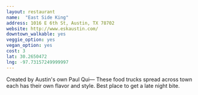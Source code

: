 ```yaml
---
layout: restaurant
name:  "East Side King"
address: 1016 E 6th St, Austin, TX 78702
website: http://www.eskaustin.com/
downtown_walkable: yes
veggie_option: yes
vegan_option: yes
cost: 3
lat: 30.2650472
lng: -97.73157249999997
---
```


Created by Austin's own Paul Qui— These food trucks spread across town each has their own flavor and style. Best place to get a late night bite.
